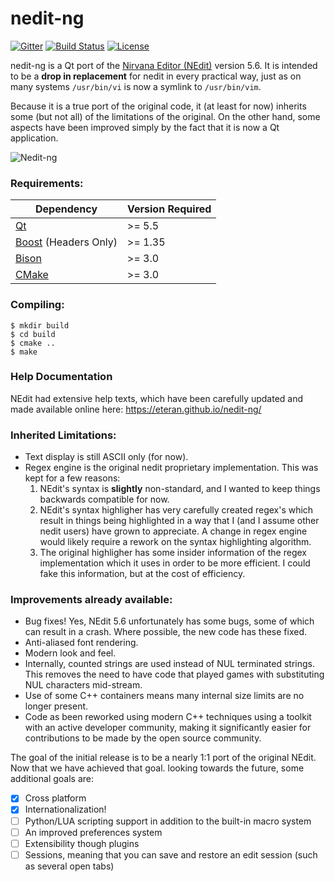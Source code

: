 # nedit-ng

[![Gitter](https://badges.gitter.im/eteran/nedit-ng.svg)](https://gitter.im/nedit-ng/Lobby?utm_source=badge&utm_medium=badge&utm_campaign=pr-badge)
[![Build Status](https://travis-ci.com/eteran/nedit-ng.svg?branch=master)](https://travis-ci.com/eteran/nedit-ng)
[![License](https://img.shields.io/badge/license-GPL2-blue.svg)](https://www.gnu.org/licenses/old-licenses/gpl-2.0.en.html)

nedit-ng is a Qt port of the [Nirvana Editor (NEdit)](https://sourceforge.net/projects/nedit/) version 5.6. It is intended
to be a **drop in replacement** for nedit in every practical way, just as on 
many systems `/usr/bin/vi` is now a symlink to `/usr/bin/vim`.

Because it is a true port of the original code, it (at least for now) inherits 
some (but not all) of the limitations of the original. On the other hand, some 
aspects have been improved simply by the fact that it is now a Qt application.

![Nedit-ng](https://eteran.github.io/nedit-ng/latest/img/nedit-ng-find.png)

### Requirements:

Dependency                                  | Version Required
------------------------------------------- | ----------------
[Qt](http://www.qt.io/)                     | >= 5.5
[Boost](http://boost.org) (Headers Only)    | >= 1.35
[Bison](https://www.gnu.org/software/bison/)| >= 3.0
[CMake](https://cmake.org)                  | >= 3.0

### Compiling:

	$ mkdir build
	$ cd build
	$ cmake ..
	$ make
	
### Help Documentation

NEdit had extensive help texts, which have been carefully updated and made available online here: https://eteran.github.io/nedit-ng/

### Inherited Limitations:

* Text display is still ASCII only (for now).
* Regex engine is the original nedit proprietary implementation. This was kept 
  for a few reasons:
    1. NEdit's syntax is **slightly** non-standard, and I wanted to keep 
	   things backwards compatible for now.
	2. NEdit's syntax highligher has very carefully created regex's which 
	   result in things being highlighted in a way that I (and I assume other 
	   nedit users) have grown to appreciate. A change in regex engine would
	   likely require a rework on the syntax highlighting algorithm.
	3. The original highligher has some insider information of the regex
	   implementation which it uses in order to be more efficient. I could 
	   fake this information, but at the cost of efficiency.

### Improvements already available:

* Bug fixes! Yes, NEdit 5.6 unfortunately has some bugs, some of which can 
  result in a crash. Where possible, the new code has these fixed.
* Anti-aliased font rendering.
* Modern look and feel.
* Internally, counted strings are used instead of NUL terminated strings. This
  removes the need to have code that played games with substituting NUL 
  characters mid-stream.
* Use of some C++ containers means many internal size limits are no longer
  present.
* Code as been reworked using modern C++ techniques using a toolkit with an 
  active developer community, making it significantly easier for contributions
  to be made by the open source community.

The goal of the initial release is to be a nearly 1:1 port of the original NEdit. 
Now that we have achieved that goal. looking towards the future, some additional
goals are:

- [x] Cross platform
- [x] Internationalization!
- [ ] Python/LUA scripting support in addition to the built-in macro system
- [ ] An improved preferences system
- [ ] Extensibility though plugins
- [ ] Sessions, meaning that you can save and restore an edit session (such as 
  several open tabs)

